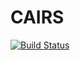 # CAIRS

[![Build Status](https://travis-ci.org/scheidan/CAIRS.jl.png)](https://travis-ci.org/scheidan/CAIRS.jl)
